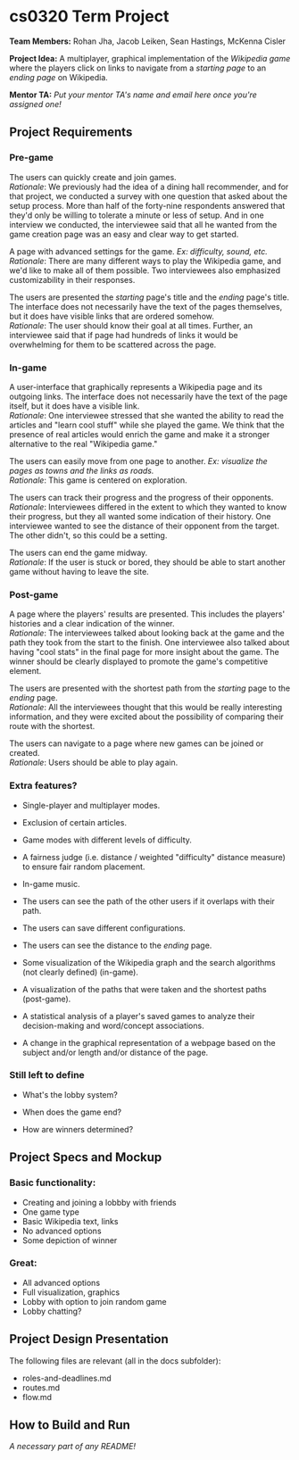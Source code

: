 # cs0320 Term Project

**Team Members:**
Rohan Jha, Jacob Leiken, Sean Hastings, McKenna Cisler

**Project Idea:**
A multiplayer, graphical implementation of the _Wikipedia game_ where the players
click on links to navigate from a _starting page_ to an _ending page_ on Wikipedia.

**Mentor TA:** _Put your mentor TA's name and email here once you're assigned one!_

## Project Requirements
### Pre-game

The users can quickly create and join games.
<br>_Rationale_: We previously had the idea of a dining hall recommender, and for that project, we conducted a survey with one question that asked about the setup process. More than half of the forty-nine respondents answered that they'd only be willing to tolerate a minute or less of setup. And in one interview we conducted, the interviewee said that all he wanted from the game creation page was an easy and clear way to get started.

A page with advanced settings for the game. _Ex: difficulty, sound,
etc._
<br>_Rationale_: There are many different ways to play the Wikipedia game, and we'd like to make all of them possible. Two interviewees also emphasized customizability in their responses.

The users are presented the _starting_ page's title and the _ending_ page's title.
The interface does not necessarily have the text of the pages themselves, but
it does have visible links that are ordered somehow.
<br>_Rationale_: The user should know their goal at all times. Further, an interviewee said that if page had hundreds of links it would be overwhelming for them to be scattered across the page.

### In-game

A user-interface that graphically represents a Wikipedia page and its outgoing
links. The interface does not necessarily have the text of the page itself, but
it does have a visible link.
<br>_Rationale_: One interviewee stressed that she wanted the ability to read the articles and "learn cool stuff" while she played the game. We think that the presence of real articles would enrich the game and make it a stronger alternative to the real "Wikipedia game."

The users can easily move from one page to another. _Ex: visualize the
pages as towns and the links as roads._
<br>_Rationale_: This game is centered on exploration.

The users can track their progress and the progress of their opponents.
<br>_Rationale_: Interviewees differed in the extent to which they wanted to know their progress, but they all wanted some indication of their history. One interviewee wanted to see the distance of their opponent from the target. The other didn't, so this could be a setting.

The users can end the game midway.
<br>_Rationale_: If the user is stuck or bored, they should be able to start another game without having to leave the site.

### Post-game

A page where the players' results are presented. This includes the players'
histories and a clear indication of the winner.
<br>_Rationale_: The interviewees talked about looking back at the game and the path they took from the start to the finish. One interviewee also talked about having "cool stats" in the final page for more insight about the game. The winner should be clearly displayed to promote the game's competitive element.

The users are presented with the shortest path from the _starting_ page to the
_ending_ page.
<br>_Rationale_: All the interviewees thought that this would be really interesting information, and they were excited about the possibility of comparing their route with the shortest.

The users can navigate to a page where new games can be joined or created.
<br>_Rationale_: Users should be able to play again.

### Extra features?
- Single-player and multiplayer modes.

- Exclusion of certain articles.

- Game modes with different levels of difficulty.

- A fairness judge (i.e. distance / weighted "difficulty" distance measure) to ensure fair random placement.

- In-game music.

- The users can see the path of the other users if it overlaps with their path.

- The users can save different configurations.

- The users can see the distance to the _ending_ page.

- Some visualization of the Wikipedia graph and the search algorithms (not clearly defined) (in-game).

- A visualization of the paths that were taken and the shortest paths (post-game).

- A statistical analysis of a player's saved games to analyze their decision-making and word/concept associations.

- A change in the graphical representation of a webpage based on the subject and/or length and/or
distance of the page.

### Still left to define

- What's the lobby system?

- When does the game end?

- How are winners determined?

## Project Specs and Mockup

### Basic functionality:
 - Creating and joining a lobbby with friends
 - One game type
 - Basic Wikipedia text, links
 - No advanced options
 - Some depiction of winner

### Great:
 - All advanced options
 - Full visualization, graphics
 - Lobby with option to join random game
 - Lobby chatting?

## Project Design Presentation
The following files are relevant (all in the docs subfolder):
- roles-and-deadlines.md
- routes.md
- flow.md


## How to Build and Run
_A necessary part of any README!_
